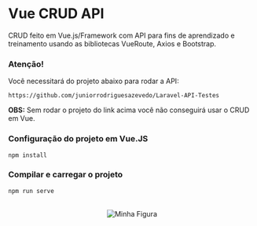 # Vue CRUD API

CRUD feito em Vue.js/Framework com API para fins de aprendizado e treinamento usando as bibliotecas VueRoute, Axios e Bootstrap.

### Atenção!
Você necessitará do projeto abaixo para rodar a API:
```
https://github.com/juniorrodriguesazevedo/Laravel-API-Testes
```
<b>OBS:</b> Sem rodar o projeto do link acima você não conseguirá usar o CRUD em Vue.

### Configuração do projeto em Vue.JS
```
npm install
```

### Compilar e carregar o projeto
```
npm run serve
```

<br>
<center>
    <img src="https://i.imgur.com/uqJlfCh.gif" alt="Minha Figura">
</center>